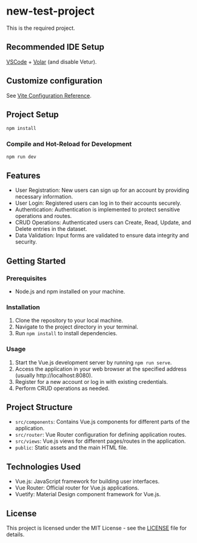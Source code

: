 # new-test-project

This is the required project.

## Recommended IDE Setup

[VSCode](https://code.visualstudio.com/) + [Volar](https://marketplace.visualstudio.com/items?itemName=Vue.volar) (and disable Vetur).

## Customize configuration

See [Vite Configuration Reference](https://vitejs.dev/config/).

## Project Setup

```sh
npm install
```

### Compile and Hot-Reload for Development

```sh
npm run dev
```

## Features

- User Registration: New users can sign up for an account by providing necessary information.
- User Login: Registered users can log in to their accounts securely.
- Authentication: Authentication is implemented to protect sensitive operations and routes.
- CRUD Operations: Authenticated users can Create, Read, Update, and Delete entries in the dataset.
- Data Validation: Input forms are validated to ensure data integrity and security.

## Getting Started

### Prerequisites

- Node.js and npm installed on your machine.

### Installation

1. Clone the repository to your local machine.
2. Navigate to the project directory in your terminal.
3. Run `npm install` to install dependencies.

### Usage

1. Start the Vue.js development server by running `npm run serve`.
2. Access the application in your web browser at the specified address (usually http://localhost:8080).
3. Register for a new account or log in with existing credentials.
4. Perform CRUD operations as needed.

## Project Structure

- `src/components`: Contains Vue.js components for different parts of the application.
- `src/router`: Vue Router configuration for defining application routes.
- `src/views`: Vue.js views for different pages/routes in the application.
- `public`: Static assets and the main HTML file.

## Technologies Used

- Vue.js: JavaScript framework for building user interfaces.
- Vue Router: Official router for Vue.js applications.
- Vuetify: Material Design component framework for Vue.js.


## License

This project is licensed under the MIT License - see the [LICENSE](LICENSE) file for details.



